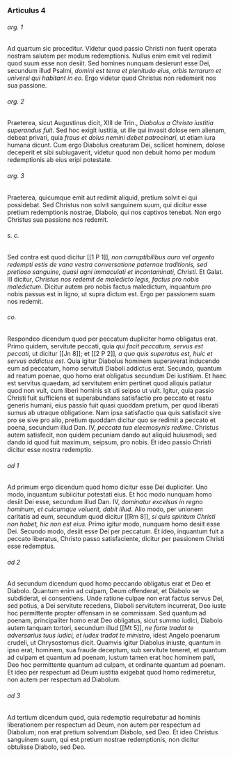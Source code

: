 ### Articulus 4

###### arg. 1
Ad quartum sic proceditur. Videtur quod passio Christi non fuerit operata nostram salutem per modum redemptionis. Nullus enim emit vel redimit quod suum esse non desiit. Sed homines nunquam desierunt esse Dei, secundum illud Psalmi, *domini est terra et plenitudo eius, orbis terrarum et universi qui habitant in eo*. Ergo videtur quod Christus non redemerit nos sua passione.

###### arg. 2
Praeterea, sicut Augustinus dicit, XIII de Trin., *Diabolus a Christo iustitia superandus fuit*. Sed hoc exigit iustitia, ut ille qui invasit dolose rem alienam, debeat privari, quia *fraus et dolus nemini debet patrocinari*, ut etiam iura humana dicunt. Cum ergo Diabolus creaturam Dei, scilicet hominem, dolose deceperit et sibi subiugaverit, videtur quod non debuit homo per modum redemptionis ab eius eripi potestate.

###### arg. 3
Praeterea, quicumque emit aut redimit aliquid, pretium solvit ei qui possidebat. Sed Christus non solvit sanguinem suum, qui dicitur esse pretium redemptionis nostrae, Diabolo, qui nos captivos tenebat. Non ergo Christus sua passione nos redemit.

###### s. c.
Sed contra est quod dicitur [[1 P 1]], *non corruptibilibus auro vel argento redempti estis de vana vestra conversatione paternae traditionis, sed pretioso sanguine, quasi agni immaculati et incontaminati, Christi*. Et Galat. III dicitur, *Christus nos redemit de maledicto legis, factus pro nobis maledictum*. Dicitur autem pro nobis factus maledictum, inquantum pro nobis passus est in ligno, ut supra dictum est. Ergo per passionem suam nos redemit.

###### co.
Respondeo dicendum quod per peccatum dupliciter homo obligatus erat. Primo quidem, servitute peccati, quia *qui facit peccatum, servus est peccati*, ut dicitur [[Jn 8]]; et [[2 P 2]], *a quo quis superatus est, huic et servus addictus est*. Quia igitur Diabolus hominem superaverat inducendo eum ad peccatum, homo servituti Diaboli addictus erat. Secundo, quantum ad reatum poenae, quo homo erat obligatus secundum Dei iustitiam. Et haec est servitus quaedam, ad servitutem enim pertinet quod aliquis patiatur quod non vult, cum liberi hominis sit uti seipso ut vult. Igitur, quia passio Christi fuit sufficiens et superabundans satisfactio pro peccato et reatu generis humani, eius passio fuit quasi quoddam pretium, per quod liberati sumus ab utraque obligatione. Nam ipsa satisfactio qua quis satisfacit sive pro se sive pro alio, pretium quoddam dicitur quo se redimit a peccato et poena, secundum illud Dan. IV, *peccata tua eleemosynis redime*. Christus autem satisfecit, non quidem pecuniam dando aut aliquid huiusmodi, sed dando id quod fuit maximum, seipsum, pro nobis. Et ideo passio Christi dicitur esse nostra redemptio.

###### ad 1
Ad primum ergo dicendum quod homo dicitur esse Dei dupliciter. Uno modo, inquantum subiicitur potestati eius. Et hoc modo nunquam homo desiit Dei esse, secundum illud Dan. IV, *dominatur excelsus in regno hominum, et cuicumque voluerit, dabit illud*. Alio modo, per unionem caritatis ad eum, secundum quod dicitur [[Rm 8]], *si quis spiritum Christi non habet, hic non est eius*. Primo igitur modo, nunquam homo desiit esse Dei. Secundo modo, desiit esse Dei per peccatum. Et ideo, inquantum fuit a peccato liberatus, Christo passo satisfaciente, dicitur per passionem Christi esse redemptus.

###### ad 2
Ad secundum dicendum quod homo peccando obligatus erat et Deo et Diabolo. Quantum enim ad culpam, Deum offenderat, et Diabolo se subdiderat, ei consentiens. Unde ratione culpae non erat factus servus Dei, sed potius, a Dei servitute recedens, Diaboli servitutem incurrerat, Deo iuste hoc permittente propter offensam in se commissam. Sed quantum ad poenam, principaliter homo erat Deo obligatus, sicut summo iudici, Diabolo autem tanquam tortori, secundum illud [[Mt 5]], *ne forte tradat te adversarius tuus iudici, et iudex tradat te ministro*, idest Angelo poenarum crudeli, ut Chrysostomus dicit. Quamvis igitur Diabolus iniuste, quantum in ipso erat, hominem, sua fraude deceptum, sub servitute teneret, et quantum ad culpam et quantum ad poenam, iustum tamen erat hoc hominem pati, Deo hoc permittente quantum ad culpam, et ordinante quantum ad poenam. Et ideo per respectum ad Deum iustitia exigebat quod homo redimeretur, non autem per respectum ad Diabolum.

###### ad 3
Ad tertium dicendum quod, quia redemptio requirebatur ad hominis liberationem per respectum ad Deum, non autem per respectum ad Diabolum; non erat pretium solvendum Diabolo, sed Deo. Et ideo Christus sanguinem suum, qui est pretium nostrae redemptionis, non dicitur obtulisse Diabolo, sed Deo.

